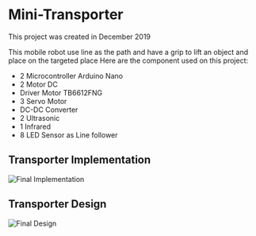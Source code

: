 # Mini-Transporter

This project was created in December 2019 
<!--- as a 7th semester post test assignment at our university which is guided by our lecturer in the Mechatronics Workshop course --->

This mobile robot use line as the path and have a grip to lift an object and place on the targeted place
Here are the component used on this project:

- 2 Microcontroller Arduino Nano
- 2 Motor DC 
- Driver Motor TB6612FNG
- 3 Servo Motor
- DC-DC Converter
- 2 Ultrasonic
- 1 Infrared
- 8 LED Sensor as Line follower

## Transporter Implementation
![Final Implementation](https://github.com/muhardianab/Mini-Transporter/blob/main/Transporter_Implementation_Final.jpg?raw=true)

## Transporter Design
![Final Design](https://github.com/muhardianab/Mini-Transporter/blob/main/Transporter%20Design.png?raw=true)
